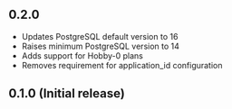 ## 0.2.0
  * Updates PostgreSQL default version to 16
  * Raises minimum PostgreSQL version to 14
  * Adds support for Hobby-0 plans
  * Removes requirement for application_id configuration


## 0.1.0 (Initial release)

